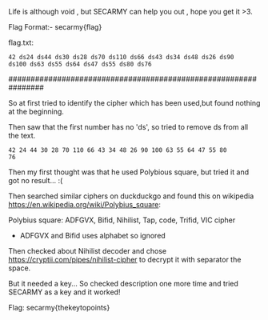 Life is although void , but SECARMY can help you out , hope you get it >3.

Flag Format:- secarmy{flag}

flag.txt: 

<code>42 ds24 ds44 ds30 ds28 ds70 ds110 ds66 ds43 ds34 ds48 ds26 ds90 ds100 ds63 ds55 ds64 ds47 ds55 ds80 ds76</code>

################################################################

So at first tried to identify the cipher which has been used,but found nothing at the beginning.

Then saw that the first number has no 'ds', so tried to remove ds from all the text.

<code>42 24 44 30 28 70 110 66 43 34 48 26 90 100 63 55 64 47 55 80 76</code>

Then my first thought was that he used Polybious square, but tried it and got no result... :(

Then searched similar ciphers on duckduckgo and found this on wikipedia https://en.wikipedia.org/wiki/Polybius_square:

Polybius square: ADFGVX, Bifid, Nihilist, Tap, code, Trifid, VIC cipher

- ADFGVX and Bifid uses alphabet so ignored

Then checked about Nihilist decoder and chose https://cryptii.com/pipes/nihilist-cipher to decrypt it with separator the space.

But it needed a key... So checked description one more time and tried SECARMY as a key and it worked!

Flag: secarmy{thekeytopoints}
